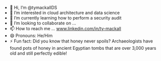 - 👋 Hi, I’m @tymackallDS
- 👀 I’m interested in cloud architecture and data science
- 🌱 I’m currently learning how to perform a security audit
- 💞️ I’m looking to collaborate on ...
- 📫 How to reach me ... www.linkedin.com/in/ty-mackall  
- 😄 Pronouns: He/Him
- ⚡ Fun fact: Did you know that honey never spoils? Archaeologists have found pots of honey in ancient Egyptian tombs that are over 3,000 years old and still perfectly edible!

<!---
tymackallDS/tymackallDS is a ✨ special ✨ repository because its `README.md` (this file) appears on your GitHub profile.
You can click the Preview link to take a look at your changes.
--->
